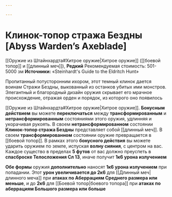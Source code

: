 ```yaml
---

---
```

# Клинок-топор стража Бездны [Abyss Warden’s Axeblade]

[[Оружие из Штайнхардта#Хитрое оружие|Хитрое оружие]] ([[боевой топор]] и [[длинный меч]]), **Редкий**
Рекомендуемая стоимость: 501-5000 зм
**Источники:** «Steinhardt's Guide to the Eldritch Hunt»

Пропитанный потусторонним ихором, этот темный клинок дается воинам Стражи Бездны, выкованный из останков убитых ими монстров. Элегантный и благородный дизайн оружия скрывает его мрачное происхождение, отражая орден и порядок, из которого оно появилось

[[Оружие из Штайнхардта#Хитрое оружие|Хитрое оружие]]. **Бонусным действием** вы можете **переключаться** между **трансформированным** и **нетрансформированным** состояниями этого оружия, удлинняя и укорачивая рукоять. В своем **нетрансформированном** состоянии **Клинок-топор стража Бездны** представляет собой [[длинный меч]]. В своем **трансформированном** состоянии оружие превращается в [[боевой топор]]. В рамках этого **бонусного действия** вы можете ударить оружием по земле, испуская **волну сияния**, с центром на вас. Каждое существо в пределах **5 футов** от вас должно преуспеть в **спасброске Телосложения Сл 13**, иначе получит **1к6 урона излучением**

**Обе формы** оружия **дополнительно** наносят **1к6 урона излучением** при попадании. Этот **урон увеличивается до 2к6** для [[Длинный меч|длинного меча]] при **атаках по Аберрациям Среднего размера или меньше**, и до **2к6** для [[Боевой топор|боевого топора]] при **атаках по аберрациям Большого размера или больше**